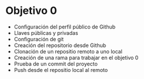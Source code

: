# Objetivo 0
* Configuración del perfil público de Github
* Llaves públicas y privadas
* Configuración de git
* Creación del repositorio desde Github
* Clonación de un repositio remoto a uno local
* Creación de una rama para trabajar en el objetivo 0
* Prueba de un commit del proyecto
* Push desde el repositio local al remoto
